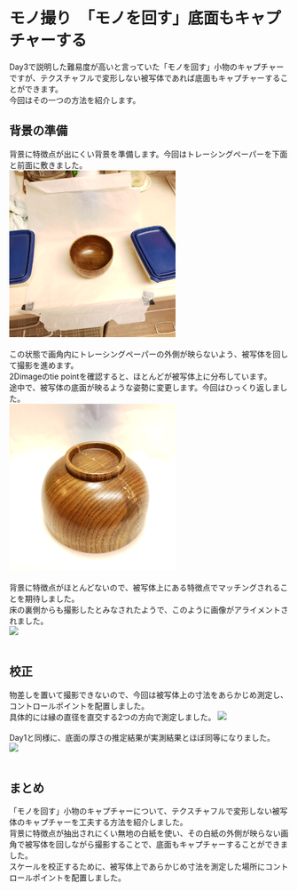 # モノ撮り　「モノを回す」底面もキャプチャーする
Day3で説明した難易度が高いと言っていた「モノを回す」小物のキャプチャーですが、テクスチャフルで変形しない被写体であれば底面もキャプチャーすることができます。<br>
今回はその一つの方法を紹介します。<br>

## 背景の準備
背景に特徴点が出にくい背景を準備します。今回はトレーシングペーパーを下面と前面に敷きました。<br>
<img src="https://github.com/nakanomuramoto/AdventCalendar2020MJ/blob/main/images/Day4_1.jpg" width="300"><br><br>
この状態で画角内にトレーシングペーパーの外側が映らないよう、被写体を回して撮影を進めます。<br>
2Dimageのtie pointを確認すると、ほとんどが被写体上に分布しています。<br>
途中で、被写体の底面が映るような姿勢に変更します。今回はひっくり返しました。<br>
<img src="https://github.com/nakanomuramoto/AdventCalendar2020MJ/blob/main/images/Day4_5.jpg" width="300"><br><br>
背景に特徴点がほとんどないので、被写体上にある特徴点でマッチングされることを期待しました。<br>
床の裏側からも撮影したとみなされたようで、このように画像がアライメントされました。<br>
<img src="https://github.com/nakanomuramoto/AdventCalendar2020MJ/blob/main/images/Day4_2.png" width="600"><br><br>

## 校正
物差しを置いて撮影できないので、今回は被写体上の寸法をあらかじめ測定し、コントロールポイントを配置しました。<br>
具体的には縁の直径を直交する2つの方向で測定しました。
<img src="https://github.com/nakanomuramoto/AdventCalendar2020MJ/blob/main/images/Day4_3.png" width="600"><br><br>
Day1と同様に、底面の厚さの推定結果が実測結果とほぼ同等になりました。<br>
<img src="https://github.com/nakanomuramoto/AdventCalendar2020MJ/blob/main/images/Day4_4.png" width="600"><br><br>

## まとめ
「モノを回す」小物のキャプチャーについて、テクスチャフルで変形しない被写体のキャプチャーを工夫する方法を紹介しました。<br>
背景に特徴点が抽出されにくい無地の白紙を使い、その白紙の外側が映らない画角で被写体を回しながら撮影することで、底面もキャプチャーすることができました。<br>
スケールを校正するために、被写体上であらかじめ寸法を測定した場所にコントロールポイントを配置しました。<br>

